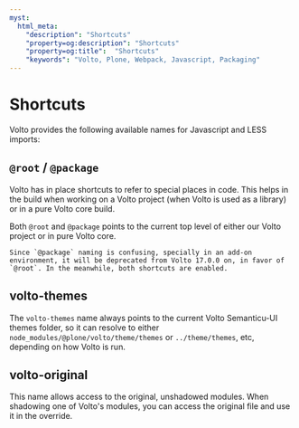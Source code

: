 ```yaml
---
myst:
  html_meta:
    "description": "Shortcuts"
    "property=og:description": "Shortcuts"
    "property=og:title":  "Shortcuts"
    "keywords": "Volto, Plone, Webpack, Javascript, Packaging"
---
```


# Shortcuts

Volto provides the following available names for Javascript and LESS imports:

## `@root` / `@package`

Volto has in place shortcuts to refer to special places in code. This helps in the build when working on a Volto project (when Volto is used as a library) or in a pure Volto core build.

Both `@root` and `@package` points to the current top level of either our Volto project or in pure Volto core.

```{deprecated} Volto 17.0.0
Since `@package` naming is confusing, specially in an add-on environment, it will be deprecated from Volto 17.0.0 on, in favor of `@root`. In the meanwhile, both shortcuts are enabled.
```

## volto-themes

The `volto-themes` name always points to the current Volto Semanticu-UI themes folder, so it can resolve to either `node_modules/@plone/volto/theme/themes` or `../theme/themes`, etc, depending on how Volto is run.

## volto-original

This name allows access to the original, unshadowed modules. When shadowing one
of Volto's modules, you can access the original file and use it in the
override.
